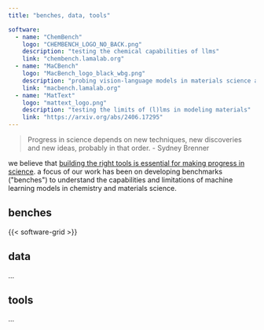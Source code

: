 ```yaml
---
title: "benches, data, tools"

software:
  - name: "ChemBench"
    logo: "CHEMBENCH_LOGO_NO_BACK.png"
    description: "testing the chemical capabilities of llms"
    link: "chembench.lamalab.org"
  - name: "MaCBench"
    logo: "MacBench_logo_black_wbg.png"
    description: "probing vision-language models in materials science and chemistry."
    link: "macbench.lamalab.org"
  - name: "MatText"
    logo: "mattext_logo.png"
    description: "testing the limits of (l)lms in modeling materials"
    link: "https://arxiv.org/abs/2406.17295"
---
```


> Progress in science depends on new techniques, new discoveries and new ideas, probably in that order. - Sydney Brenner

we believe that [building the right tools is essential for making progress in science](https://www.science.org/doi/10.1126/science.1232773).
a focus of our work has been on developing benchmarks ("benches") to understand the capabilities and limitations of machine learning models in chemistry and materials science.

## benches

{{< software-grid >}}


## data 

... 

## tools 

... 
